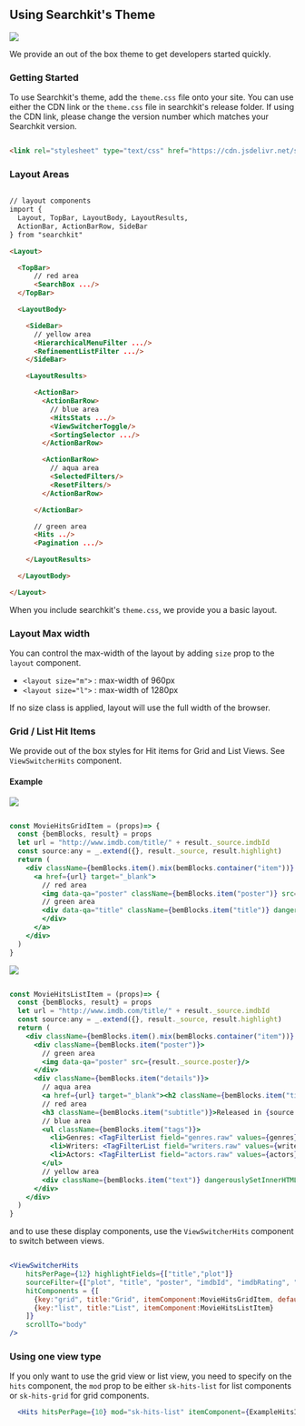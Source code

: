 ## Using Searchkit's Theme

<img src="./../assets/searchkit-theme.png"/>

We provide an out of the box theme to get developers started quickly.

### Getting Started

To use Searchkit's theme, add the `theme.css` file onto your site. You can use either the CDN link or the `theme.css` file in searchkit's release folder. If using the CDN link, please change the version number which matches your Searchkit version.

```html

<link rel="stylesheet" type="text/css" href="https://cdn.jsdelivr.net/searchkit/2.0.0/theme.css">

```

### Layout Areas

```html

// layout components
import {
  Layout, TopBar, LayoutBody, LayoutResults,
  ActionBar, ActionBarRow, SideBar
} from "searchkit"

<Layout>

  <TopBar>
      // red area
      <SearchBox .../>
  </TopBar>

  <LayoutBody>

    <SideBar>
      // yellow area
      <HierarchicalMenuFilter .../>
      <RefinementListFilter .../>
    </SideBar>

    <LayoutResults>

      <ActionBar>
        <ActionBarRow>
          // blue area
          <HitsStats .../>
          <ViewSwitcherToggle/>
          <SortingSelector .../>
        </ActionBarRow>

        <ActionBarRow>
          // aqua area
          <SelectedFilters/>
          <ResetFilters/>
        </ActionBarRow>

      </ActionBar>

      // green area
      <Hits ../>
      <Pagination .../>

    </LayoutResults>

  </LayoutBody>

</Layout>
```

When you include searchkit's `theme.css`, we provide you a basic layout.

### Layout Max width
You can control the max-width of the layout by adding `size` prop to the `layout` component.

* `<layout size="m">` : max-width of 960px
* `<layout size="l">` : max-width of 1280px

If no size class is applied, layout will use the full width of the browser.

### Grid / List Hit Items
We provide out of the box styles for Hit items for Grid and List Views. See `ViewSwitcherHits` component.

#### Example

<img src="./../assets/grid-view.jpg"/>

```jsx

const MovieHitsGridItem = (props)=> {
  const {bemBlocks, result} = props
  let url = "http://www.imdb.com/title/" + result._source.imdbId
  const source:any = _.extend({}, result._source, result.highlight)
  return (
    <div className={bemBlocks.item().mix(bemBlocks.container("item"))} data-qa="hit">
      <a href={url} target="_blank">
        // red area
        <img data-qa="poster" className={bemBlocks.item("poster")} src={source.poster} width="170" height="240"/>
        // green area
        <div data-qa="title" className={bemBlocks.item("title")} dangerouslySetInnerHTML={{__html:source.title}}>
        </div>
      </a>
    </div>
  )
}

```

<img src="./../assets/list-view.jpg"/>

```jsx

const MovieHitsListItem = (props)=> {
  const {bemBlocks, result} = props
  let url = "http://www.imdb.com/title/" + result._source.imdbId
  const source:any = _.extend({}, result._source, result.highlight)
  return (
    <div className={bemBlocks.item().mix(bemBlocks.container("item"))} data-qa="hit">
      <div className={bemBlocks.item("poster")}>
        // green area
        <img data-qa="poster" src={result._source.poster}/>
      </div>
      <div className={bemBlocks.item("details")}>
        // aqua area
        <a href={url} target="_blank"><h2 className={bemBlocks.item("title")} dangerouslySetInnerHTML={{__html:source.title}}></h2></a>
        // red area
        <h3 className={bemBlocks.item("subtitle")}>Released in {source.year}, rated {source.imdbRating}/10</h3>
        // blue area
        <ul className={bemBlocks.item("tags")}>
          <li>Genres: <TagFilterList field="genres.raw" values={genres} /></li>
          <li>Writers: <TagFilterList field="writers.raw" values={writers} /></li>
          <li>Actors: <TagFilterList field="actors.raw" values={actors} /></li>
        </ul>
        // yellow area
        <div className={bemBlocks.item("text")} dangerouslySetInnerHTML={{__html:source.plot}}></div>
      </div>
    </div>
  )
}

```

and to use these display components, use the `ViewSwitcherHits` component to switch between views.

```jsx

<ViewSwitcherHits
    hitsPerPage={12} highlightFields={["title","plot"]}
    sourceFilter={["plot", "title", "poster", "imdbId", "imdbRating", "year"]}
    hitComponents = {[
      {key:"grid", title:"Grid", itemComponent:MovieHitsGridItem, defaultOption:true},
      {key:"list", title:"List", itemComponent:MovieHitsListItem}
    ]}
    scrollTo="body"
/>
```

### Using one view type

If you only want to use the grid view or list view, you need to specify on the `hits` component, the `mod` prop to be either `sk-hits-list` for list components or `sk-hits-grid` for grid components.

```jsx
  <Hits hitsPerPage={10} mod="sk-hits-list" itemComponent={ExampleHitsItem}/>
```
